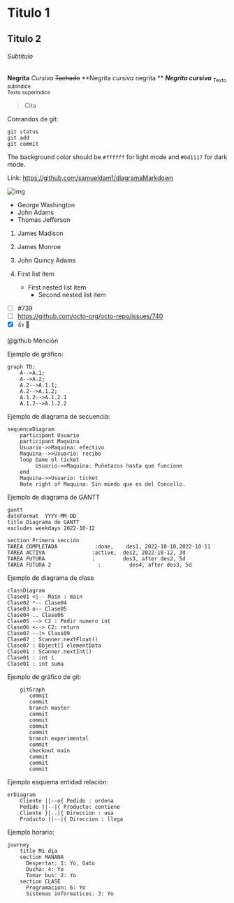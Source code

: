 # Titulo 1
## Titulo 2
###### Subtitulo

**Negrita**
_Cursiva_
~~Tachado~~
**Negrita _cursiva_ negrita **
***Negrita cursiva***
<sub>Texto subindice</sub>	
<sup>Texto superindice</sup>
> Cita
> 

Comandos de git:
```
git status
git add
git commit
```
The background color should be `#ffffff` for light mode and `#0d1117` for dark mode.

Link: https://github.com/samueldam1/diagramaMarkdown

![img](https://myoctocat.com/assets/images/base-octocat.svg)

- George Washington
- John Adams
- Thomas Jefferson

1. James Madison
2. James Monroe
3. John Quincy Adams

1. First list item
   - First nested list item
     - Second nested list item

- [ ] #739
- [ ] https://github.com/octo-org/octo-repo/issues/740
- [x] :+1: :tada:

@github Mención

Ejemplo de gráfico:
```mermaid
graph TD;
    A-->A.1;
    A-->A.2;
    A.2-->A.1.1;
    A.2-->A.1.2;
    A.1.2-->A.1.2.1
    A.1.2-->A.1.2.2
```
Ejemplo de diagrama de secuencia:
```mermaid
sequenceDiagram
    participant Usuario
    participant Maquina
    Usuario->>Maquina: efectivo
    Maquina-->>Usuario: recibo
    loop Dame el ticket
         Usuario->>Maquina: Puñetazos hasta que funcione
    end
    Maquina->>Usuario: ticket
    Note right of Maquina: Sin miedo que es del Concello.
```
Ejemplo de diagrama de GANTT
```mermaid
gantt
dateFormat  YYYY-MM-DD
title Diagrama de GANTT
excludes weekdays 2022-10-12

section Primera sección
TAREA COMPLETADA            :done,    des1, 2022-10-10,2022-10-11
TAREA ACTIVA               :active,  des2, 2022-10-12, 3d
TAREA FUTURA               :         des3, after des2, 5d
TAREA FUTURA 2               :         des4, after des3, 5d
```
Ejemplo de diagrama de clase
```mermaid
classDiagram
Clase01 <|-- Main : main
Clase02 *-- Clase04
Clase03 o-- Clase05
Clase04 .. Clase06
Clase05 --> C2 : Pedir numero int
Clase06 <--> C2: return
Clase07 --|> Class09
Clase07 : Scanner.nextFloat()
Clase07 : Object[] elementData
Clase01 : Scanner.nextInt()
Clase01 : int i
Clase01 : int suma
```
Ejemplo de gráfico de git:
```mermaid
    gitGraph
       commit
       commit
       branch master
       commit
       commit
       commit
       commit
       branch experimental
       commit
       checkout main
       commit
       commit
       commit
```
Ejemplo esquema entidad relación:
```mermaid
erDiagram
    Cliente ||--o{ Pedido : ordena
    Pedido ||--|{ Producto: contiene
    Cliente }|..|{ Direccion : usa
    Producto ||--|{ Direccion : llega
```
Ejemplo horario:
```mermaid
journey
    title Mi dia
    section MAÑANA
      Despertar: 1: Yo, Gato
      Ducha: 4: Yo
      Tomar bus: 2: Yo
    section CLASE
      Programacion: 6: Yo
      Sistemas informaticos: 3: Yo
```
